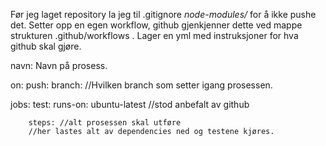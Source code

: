 Før jeg laget repository la jeg til .gitignore *node-modules/* for å ikke pushe det.
Setter opp en egen workflow, github gjenkjenner dette ved mappe strukturen .github/workflows .
Lager en yml med instruksjoner for hva github skal gjøre.

navn: Navn på prosess.

on:
    push:
        branch:
           //Hvilken branch som setter igang prosessen.

jobs:
    test:
        runs-on: ubuntu-latest //stod anbefalt av github

        steps: //alt prosessen skal utføre
        //her lastes alt av dependencies ned og testene kjøres.
        
       